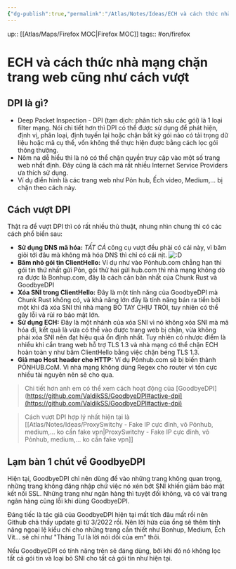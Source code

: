 ```yaml
---
{"dg-publish":true,"permalink":"/Atlas/Notes/Ideas/ECH và cách thức nhà mạng chặn trang web cũng như cách vượt/","noteIcon":""}
---
```


up:: [[Atlas/Maps/Firefox MOC\|Firefox MOC]]
tags:: #on/firefox 

# ECH và cách thức nhà mạng chặn trang web cũng như cách vượt
## DPI là gì?
- Deep Packet Inspection - DPI (tạm dịch: phân tích sâu các gói)  là 1 loại filter mạng. Nói chi tiết hơn thì DPI có thể được sử dụng để phát hiện, định vị, phân loại, định tuyến lại hoặc chặn bất kỳ gói nào có tải trọng dữ liệu hoặc mã cụ thể, vốn không thể thực hiện được bằng cách lọc gói thông thường.
- Nôm na dễ hiểu thì là nó có thể chặn quyền truy cập vào một số trang web nhất định. Đây cũng là cách mà rất nhiều Internet Service Providers ưa thích sử dụng.
- Ví dụ điển hình là các trang web như Pỏn hub, Ếch video, Medium,... bị chặn theo cách này.

## Cách vượt DPI
Thật ra để vượt DPI thì có rất nhiều thủ thuật, nhưng nhìn chung thì có các cách phổ biển sau:
- **Sử dụng DNS mã hóa:** *TẤT CẢ* công cụ vượt đều phải có cái này, vì băm giỏi tới đâu mà không mã hóa DNS thì chỉ có cái nịt. ![:D](https://statics.voz.tech/styles/next/xenforo/smilies/popo/biggrin.png?v=01 "Big grin    :D")
- **Băm nhỏ gói tin ClientHello:** Ví dụ như vào Pỏnhub.com chẳng hạn thì gói tin thứ nhất gửi Pỏn, gói thử hai gửi hub.com thì nhà mạng không dò ra được là Bonhup.com, đây là cách căn bản nhất của Chunk Rust và GoodbyeDPI
- **Xóa SNI trong ClientHello:** Đây là một tính năng của GoodbyeDPI mà Chunk Rust không có, và khả năng lớn đây là tính năng bán ra tiền bởi một khi đã xóa SNI thì nhà mạng BÓ TAY CHỊU TRÓI, tuy nhiên có thể gây lỗi và rủi ro bảo mật lớn.
- **Sử dụng ECH:** Đây là một nhánh của xóa SNI vì nó không xóa SNI mà mã hóa đi, kết quả là vừa có thể vào được trang web bị chặn, vừa không phải xóa SNI nên đạt hiệu quả ổn định nhất. Tuy nhiên có nhược điểm là nhiều khi cần trang web hỗ trợ TLS 1.3 và nhà mạng có thể chặn ECH hoàn toàn y như băm ClientHello bằng việc chặn béng TLS 1.3.
- **Giả mạo Host header cho HTTP:** Ví dụ Pỏnhub.com sẽ bị biến thành PỎNHUB.CoM. Vì nhà mạng không dùng Regex cho router vì tốn cực nhiều tài nguyên nên sẽ cho qua.
> Chi tiết hơn anh em có thể xem cách hoạt động của [GoodbyeDPI](https://github.com/ValdikSS/GoodbyeDPI#active-dpi](https://github.com/ValdikSS/GoodbyeDPI#active-dpi)

> Cách vượt DPI hợp lý nhất hiện tại là [[Atlas/Notes/Ideas/ProxySwitchy - Fake IP cực đỉnh, vô Pỏnhub, medium,... ko cần fake vpn\|ProxySwitchy - Fake IP cực đỉnh, vô Pỏnhub, medium,... ko cần fake vpn]]


## Lạm bàn 1 chút về GoodbyeDPI

Hiện tại, GoodbyeDPI chỉ nên dùng để vào những trang không quan trọng, những trang không đăng nhập chứ việc nó xén bớt SNI khiến giảm bảo mật kết nối SSL. Những trang như ngân hàng thì tuyệt đối không, và có vài trang ngân hàng cũng lỗi khi dùng GoodbyeDPI.  
  
Đáng tiếc là tác giả của GoodbyeDPI hiện tại mất tích đâu mất rồi nên Github chả thấy update gì từ 3/2022 rồi. Nên lời hứa của ổng sẽ thêm tính năng ngoại lệ kiểu chỉ cho những trang cần thiết như Bonhup, Medium, Ếch Vít... sẽ chỉ như "Tháng Tư là lời nói dối của em" thôi.  
  
Nếu GoodbyeDPI có tính năng trên sẽ đáng dùng, bởi khi đó nó không lọc tất cả gói tin và loại bỏ SNI cho tất cả gói tin như hiện tại.